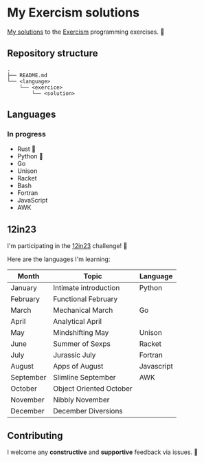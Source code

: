 # My Exercism solutions

[My solutions](https://exercism.org/profiles/Adrien-ANTON-LUDWIG) to the [Exercism](https://exercism.org/) programming exercises. :rocket:

## Repository structure

```
.
├── README.md
└── <language>
    └── <exercice>
        └── <solution>
```

## Languages

### In progress

- Rust :crab:
- Python :snake:
- Go
- Unison
- Racket
- Bash
- Fortran
- JavaScript
- AWK

## 12in23

I'm participating in the [12in23](
https://exercism.org/challenges/12in23) challenge! :muscle:

Here are the languages I'm learning:

Month | Topic | Language
--- | --- | ---
January | Intimate introduction | Python
February | Functional February |
March | Mechanical March | Go
April | Analytical April |
May | Mindshifting May | Unison
June | Summer of Sexps  | Racket
July | Jurassic July | Fortran
August | Apps of August | Javascript
September | Slimline September | AWK
October | Object Oriented October |
November | Nibbly November |
December | December Diversions |

## Contributing

I welcome any **constructive** and **supportive** feedback via issues. 🥳

